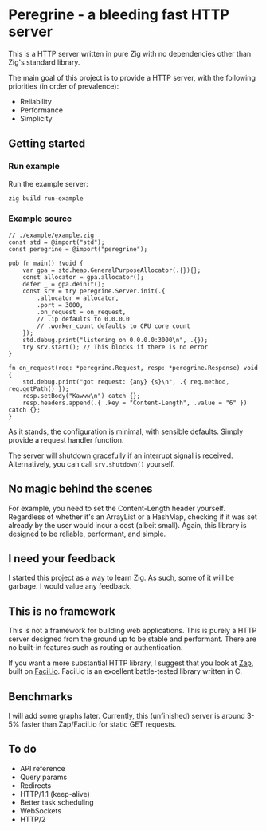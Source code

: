 # Peregrine - a bleeding fast HTTP server
This is a HTTP server written in pure Zig with no dependencies other than Zig's standard library.

The main goal of this project is to provide a HTTP server, with the following priorities (in order of prevalence):
- Reliability
- Performance
- Simplicity

## Getting started

### Run example
Run the example server:
```bash
zig build run-example
```

### Example source
```zig
// ./example/example.zig
const std = @import("std");
const peregrine = @import("peregrine");

pub fn main() !void {
    var gpa = std.heap.GeneralPurposeAllocator(.{}){};
    const allocator = gpa.allocator();
    defer _ = gpa.deinit();
    const srv = try peregrine.Server.init(.{
        .allocator = allocator,
        .port = 3000,
        .on_request = on_request,
        // .ip defaults to 0.0.0.0
        // .worker_count defaults to CPU core count
    });
    std.debug.print("listening on 0.0.0.0:3000\n", .{});
    try srv.start(); // This blocks if there is no error
}

fn on_request(req: *peregrine.Request, resp: *peregrine.Response) void {
    std.debug.print("got request: {any} {s}\n", .{ req.method, req.getPath() });
    resp.setBody("Kawww\n") catch {};
    resp.headers.append(.{ .key = "Content-Length", .value = "6" }) catch {};
}
```

As it stands, the configuration is minimal, with sensible defaults. Simply provide a request handler function.

The server will shutdown gracefully if an interrupt signal is received. Alternatively, you can call `srv.shutdown()` yourself.

## No magic behind the scenes
For example, you need to set the Content-Length header yourself. Regardless of whether it's an ArrayList or a HashMap, checking if it was set already by the user would incur a cost (albeit small). Again, this library is designed to be reliable, performant, and simple.

## I need your feedback
I started this project as a way to learn Zig. As such, some of it will be garbage. I would value any feedback.

## This is no framework
This is not a framework for building web applications. This is purely a HTTP server designed from the ground up to be stable and performant. There are no built-in features such as routing or authentication.

If you want a more substantial HTTP library, I suggest that you look at [Zap](https://github.com/zigzap/zap), built on [Facil.io](http://facil.io). Facil.io is an excellent battle-tested library written in C.

## Benchmarks
I will add some graphs later. Currently, this (unfinished) server is around 3-5% faster than Zap/Facil.io for static GET requests.

## To do
- API reference
- Query params
- Redirects
- HTTP/1.1 (keep-alive)
- Better task scheduling
- WebSockets
- HTTP/2
